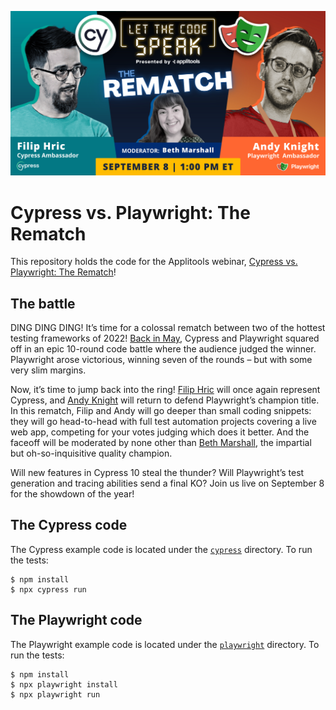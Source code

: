 ![Cypress versus Playwright: The Rematch (Banner)](rematch-banner.png)

# Cypress vs. Playwright: The Rematch

This repository holds the code for the Applitools webinar,
[Cypress vs. Playwright: The Rematch](https://applitools.com/cypress-vs-playwright-rematch-webinar/)!


## The battle

DING DING DING! It’s time for a colossal rematch between two of the hottest testing frameworks of 2022!
[Back in May](https://applitools.com/event/cypress-versus-playwright-let-the-code-speak/),
Cypress and Playwright squared off in an epic 10-round code battle where the audience judged the winner.
Playwright arose victorious, winning seven of the rounds – but with some very slim margins.

Now, it’s time to jump back into the ring!
[Filip Hric](https://twitter.com/filip_hric) will once again represent Cypress,
and [Andy Knight](https://twitter.com/AutomationPanda) will return to defend Playwright’s champion title.
In this rematch, Filip and Andy will go deeper than small coding snippets:
they will go head-to-head with full test automation projects covering a live web app,
competing for your votes judging which does it better.
And the faceoff will be moderated by none other than [Beth Marshall](https://twitter.com/Beth_AskHer),
the impartial but oh-so-inquisitive quality champion.

Will new features in Cypress 10 steal the thunder?
Will Playwright’s test generation and tracing abilities send a final KO?
Join us live on September 8 for the showdown of the year!


## The Cypress code

The Cypress example code is located under the [`cypress`](cypress) directory.
To run the tests:

```
$ npm install
$ npx cypress run
```


## The Playwright code

The Playwright example code is located under the [`playwright`](playwright) directory.
To run the tests:

```
$ npm install
$ npx playwright install
$ npx playwright run
```